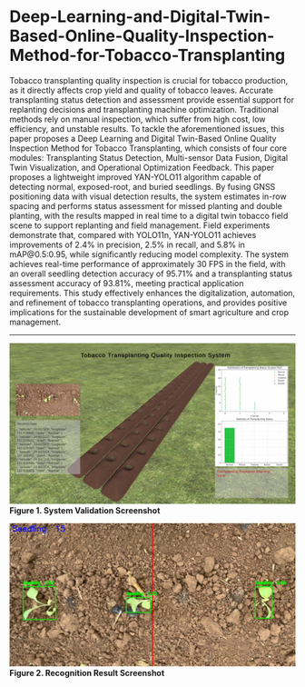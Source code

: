 # Deep-Learning-and-Digital-Twin-Based-Online-Quality-Inspection-Method-for-Tobacco-Transplanting

<p style="font-size:14px">
Tobacco transplanting quality inspection is crucial for tobacco production, as it directly affects crop yield and quality of tobacco leaves. Accurate transplanting status detection and assessment provide essential support for replanting decisions and transplanting machine optimization. Traditional methods rely on manual inspection, which suffer from high cost, low efficiency, and unstable results. To tackle the aforementioned issues, this paper proposes a Deep Learning and Digital Twin-Based Online Quality Inspection Method for Tobacco Transplanting, which consists of four core modules: Transplanting Status Detection, Multi-sensor Data Fusion, Digital Twin Visualization, and Operational Optimization Feedback. This paper proposes a lightweight improved YAN-YOLO11 algorithm capable of detecting normal, exposed-root, and buried seedlings. By fusing GNSS positioning data with visual detection results, the system estimates in-row spacing and performs status assessment for missed planting and double planting, with the results mapped in real time to a digital twin tobacco field scene to support replanting and field management. Field experiments demonstrate that, compared with YOLO11n, YAN-YOLO11 achieves improvements of 2.4% in precision, 2.5% in recall, and 5.8% in mAP@0.5:0.95, while significantly reducing model complexity. The system achieves real-time performance of approximately 30 FPS in the field, with an overall seedling detection accuracy of 95.71% and a transplanting status assessment accuracy of 93.81%, meeting practical application requirements. This study effectively enhances the digitalization, automation, and refinement of tobacco transplanting operations, and provides positive implications for the sustainable development of smart agriculture and crop management.
</p>

---

![System Validation Screenshot](validation.jpg)  
**Figure 1. System Validation Screenshot**

![Recognition Result Screenshot](recognition.jpg)  
**Figure 2. Recognition Result Screenshot**

